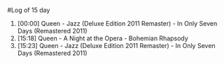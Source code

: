 #Log of 15 day

1. [00:00] Queen - Jazz (Deluxe Edition 2011 Remaster) - In Only Seven Days (Remastered 2011)
1. [15:18] Queen - A Night at the Opera - Bohemian Rhapsody
1. [15:23] Queen - Jazz (Deluxe Edition 2011 Remaster) - In Only Seven Days (Remastered 2011)
